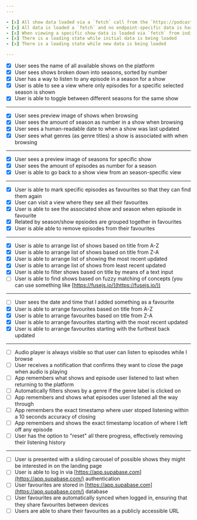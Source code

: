 ```yaml
---
---

- [x] All show data loaded via a `fetch` call from the `https://podcast-api.netlify.app/shows`
- [x] All data is loaded a `fetch` and no endpoint-specific data is hardcoded
- [x] When viewing a specific show data is loaded via `fetch` from individual show endpoint
- [x] There is a loading state while initial data is being loaded
- [x] There is a loading state while new data is being loaded

---
```


- [x] User sees the name of all available shows on the platform
- [x] User sees shows broken down into seasons, sorted by number
- [x] User has a way to listen to any episode in a season for a show
- [x] User is able to see a view where only episodes for a specific selected season is shown
- [x] User is able to toggle between different seasons for the same show

---

- [x] User sees preview image of shows when browsing
- [x] User sees the amount of season as number in a show when browsing
- [x] User sees a human-readable date to when a show was last updated
- [x] User sees what genres (as genre titles) a show is associated with when browsing

---

- [x] User sees a preview image of seasons for specific show
- [x] User sees the amount of episodes as number for a season
- [x] User is able to go back to a show view from an season-specific view

---

- [x] User is able to mark specific episodes as favourites so that they can find them again
- [x] User can visit a view where they see all their favourites
- [x] User is able to see the associated show and season when episode in favourite
- [x] Related by season/show epsiodes are grouped together in favourites
- [x] User is able able to remove episodes from their favourites

---

- [x] User is able to arrange list of shows based on title from A-Z
- [x] User is able to arrange list of shows based on title from Z-A
- [x] User is able to arrange list of showing the most recent updated
- [x] User is able to arrange list of shows from least recent updated
- [x] User is able to filter shows based on title by means of a text input
- [ ] User is able to find shows based on fuzzy matching of concepts (you can use something like [https://fusejs.io/](https://fusejs.io/))

---

- [ ] User sees the date and time that I added something as a favourite
- [x] User is able to arrange favourites based on title from A-Z
- [x] User is able to arrange favourites based on title from Z-A
- [x] User is able to arrange favourites starting with the most recent updated
- [x] User is able to arrange favourites starting with the furthest back updated

---

- [ ] Audio player is always visible so that user can listen to episodes while I browse
- [ ] User receives a notification that confirms they want to close the page when audio is playing
- [ ] App remembers what shows and episode user listened to last when returning to the platform
- [ ] Automatically filters shows by a genre if the genre label is clicked on
- [ ] App remembers and shows what episodes user listened all the way through
- [ ] App remembers the exact timestamp where user stoped listening within a 10 seconds accuracy of closing
- [ ] App remembers and shows the exact timestamp location of where I left off any episode
- [ ] User has the option to "reset" all there progress, effectively removing their listening history

---

- [ ] User is presented with a sliding carousel of possible shows they might be interested in on the landing page
- [ ] User is able to log in via [https://app.supabase.com](https://app.supabase.com/) authentication
- [ ] User favourites are stored in [https://app.supabase.com](https://app.supabase.com/) database
- [ ] User favourites are automatically synced when logged in, ensuring that they share favourites between devices
- [ ] Users are able to share their favourites as a publicly accessible URL
